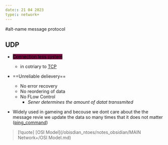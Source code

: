 ```yaml
---
date:: 21 04 2023
type:: network+
---
```

#alt-name message protocol 
## UDP
- <mark style="background: #72083D;">Connection less system </mark>
	- in cotriary to [TCP](/obisdian_ntoes/notes_obsidian/ZPythonref/DjangoFramework/Network+/Ref_OSI/TCP.md)
- ==Unreliable delievery==
	- No error recovery
	- No reordering of data
	- No FLow Control 
		- *Sener determines the amount of datat transsmited*

- Widely used in gameing and  becouse we dont care about the the message revie we update the data so many times that it does not matter ([ping_command](/ping_command.md)) 

>[!quote] [OSI Model](/obisdian_ntoes/notes_obsidian/MAIN Network+/OSI Model.md)
